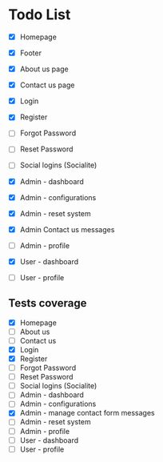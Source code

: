 # Todo List
- [x] Homepage
- [x] Footer
- [x] About us page
- [x] Contact us page
- [x] Login
- [x] Register
- [ ] Forgot Password
- [ ] Reset Password
- [ ] Social logins (Socialite)
- [x] Admin - dashboard
- [x] Admin - configurations
- [x] Admin - reset system
- [x] Admin Contact us messages 
- [ ] Admin - profile
- [x] User - dashboard
- [ ] User - profile


## Tests coverage
- [x] Homepage
- [ ] About us
- [ ] Contact us
- [x] Login
- [x] Register
- [ ] Forgot Password
- [ ] Reset Password
- [ ] Social logins (Socialite)
- [ ] Admin - dashboard
- [ ] Admin - configurations
- [x] Admin - manage contact form messages
- [ ] Admin - reset system
- [ ] Admin - profile
- [ ] User - dashboard
- [ ] User - profile

